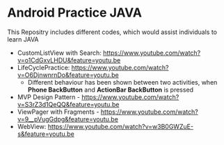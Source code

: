 # Android Practice JAVA

This Repositry includes different codes, which would assist individuals to learn JAVA

- CustomListView with Search: https://www.youtube.com/watch?v=o1CdGxvLHDU&feature=youtu.be
- LifeCyclePractice: https://www.youtube.com/watch?v=O6DjnwnrnDo&feature=youtu.be
    * Different behaviour has been shown between two activities, when **Phone BackButton** and **ActionBar BackButton** is pressed
- MVP Design Pattern - https://www.youtube.com/watch?v=S3rZ3d1QeQQ&feature=youtu.be
- ViewPager with Fragments - https://www.youtube.com/watch?v=9__pVugGdpg&feature=youtu.be
- WebView: https://www.youtube.com/watch?v=w3B0GWZuE-s&feature=youtu.be

